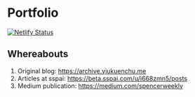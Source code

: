 # Portfolio

[![Netlify Status](https://api.netlify.com/api/v1/badges/b78fe007-3630-48ab-9476-d4abf49459f6/deploy-status)](https://app.netlify.com/sites/spencer/deploys)

## Whereabouts

1. Original blog: <https://archive.yiukuenchu.me>
2. Articles at sspai: <https://beta.sspai.com/u/i668zmn5/posts>
3. Medium publication: <https://medium.com/spencerweekly>

